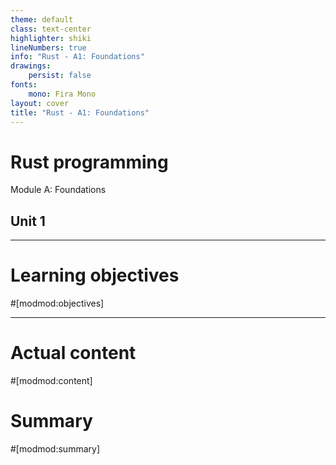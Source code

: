 ```yaml
---
theme: default
class: text-center
highlighter: shiki
lineNumbers: true
info: "Rust - A1: Foundations"
drawings:
    persist: false
fonts:
    mono: Fira Mono
layout: cover
title: "Rust - A1: Foundations"
---
```


# Rust programming

Module A: Foundations

## Unit 1

---
# Learning objectives

#[modmod:objectives]

---
# Actual content
#[modmod:content]

# Summary
#[modmod:summary]